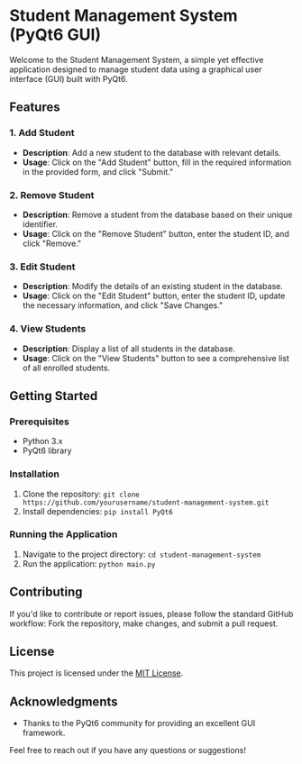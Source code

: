 # Student Management System (PyQt6 GUI)

Welcome to the Student Management System, a simple yet effective application designed to manage student data using a graphical user interface (GUI) built with PyQt6.

## Features

### 1. Add Student
- **Description**: Add a new student to the database with relevant details.
- **Usage**: Click on the "Add Student" button, fill in the required information in the provided form, and click "Submit."

### 2. Remove Student
- **Description**: Remove a student from the database based on their unique identifier.
- **Usage**: Click on the "Remove Student" button, enter the student ID, and click "Remove."

### 3. Edit Student
- **Description**: Modify the details of an existing student in the database.
- **Usage**: Click on the "Edit Student" button, enter the student ID, update the necessary information, and click "Save Changes."

### 4. View Students
- **Description**: Display a list of all students in the database.
- **Usage**: Click on the "View Students" button to see a comprehensive list of all enrolled students.

## Getting Started

### Prerequisites
- Python 3.x
- PyQt6 library

### Installation
1. Clone the repository: `git clone https://github.com/yourusername/student-management-system.git`
2. Install dependencies: `pip install PyQt6`

### Running the Application
1. Navigate to the project directory: `cd student-management-system`
2. Run the application: `python main.py`

## Contributing
If you'd like to contribute or report issues, please follow the standard GitHub workflow: Fork the repository, make changes, and submit a pull request.

## License
This project is licensed under the [MIT License](LICENSE.md).

## Acknowledgments
- Thanks to the PyQt6 community for providing an excellent GUI framework.

Feel free to reach out if you have any questions or suggestions!

